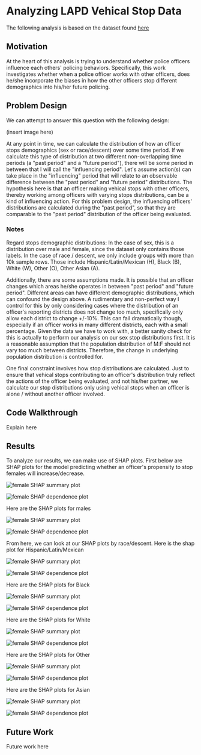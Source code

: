 # Analyzing LAPD Vehical Stop Data 
The following analysis is based on the dataset found [here](https://data.lacity.org/A-Safe-City/Vehicle-and-Pedestrian-Stop-Data-2010-to-Present/ci25-wgt7)

## Motivation
At the heart of this analysis is trying to understand whether police officers influence each others' policing behaviors. Specifically, this work investigates whether when a police officer works with other officers, does he/she incorporate the biases in how the other officers stop different demographics into his/her future policing.

## Problem Design
We can attempt to answer this question with the following design:

(insert image here)

At any point in time, we can calculate the distribution of how an officer stops demographics (sex or race/descent) over some time period. If we calculate this type of distribution at two different non-overlapping time periods (a "past period" and a "future period"), there will be some period in between that I will call the "influencing period". Let's assume action(s) can take place in the "influencing" period that will relate to an observable difference between the "past period" and "future period" distributions. The hypothesis here is that an officer making vehical stops with other officers, thereby working among officers with varying stops distributions, can be a kind of influencing action. For this problem design, the influencing officers' distributions are calculated during the "past period", so that they are comparable to the "past period" distribution of the officer being evaluated.  

### Notes
Regard stops demographic distributions: In the case of sex, this is a distribution over male and female, since the dataset only contains those labels. In the case of race / descent, we only include groups with more than 10k sample rows. Those include Hispanic/Latin/Mexican (H), Black (B), White (W), Other (O), Other Asian (A). 

Additionally, there are some assumptions made. It is possible that an officer changes which areas he/she operates in between "past period" and "future period". Different areas can have different demographic distributions, which can confound the design above. A rudimentary and non-perfect way I control for this by only considering cases where the distribution of an officer's reporting districts does not change too much, specifically only allow each district to change +/-10%. This can fail dramatically though, especially if an officer works in many different districts, each with a small percentage. Given the data we have to work with, a better sanity check for this is actually to perform our analysis on our sex stop distributions first. It is a reasonable assumption that the population distribution of M:F should not vary too much between districts. Therefore, the change in underlying population distribution is controlled for.

One final constraint involves how stop distributions are calculated. Just to ensure that vehical stops contributing to an officer's distribution truly reflect the actions of the officer being evaluated, and not his/her partner, we calculate our stop distributions only using vehical stops when an officer is alone / without another officer involved. 

## Code Walkthrough
Explain here

## Results
To analyze our results, we can make use of SHAP plots. First below are SHAP plots for the model predicting whether an officer's propensity to stop females will increase/decrease.

![female SHAP summary plot](https://github.com/ptjames/analysis_lapd/blob/master/analysis/plots/F_alone_shap_summary.png)

![female SHAP dependence plot](https://github.com/ptjames/analysis_lapd/blob/master/analysis/plots/F_alone_shap_dependence.png)


Here are the SHAP plots for males

![female SHAP summary plot](https://github.com/ptjames/analysis_lapd/blob/master/analysis/plots/M_alone_shap_summary.png)

![female SHAP dependence plot](https://github.com/ptjames/analysis_lapd/blob/master/analysis/plots/M_alone_shap_dependence.png)


From here, we can look at our SHAP plots by race/descent. Here is the shap plot for Hispanic/Latin/Mexican

![female SHAP summary plot](https://github.com/ptjames/analysis_lapd/blob/master/analysis/plots/H_alone_shap_summary.png)

![female SHAP dependence plot](https://github.com/ptjames/analysis_lapd/blob/master/analysis/plots/H_alone_shap_dependence.png)


Here are the SHAP plots for Black

![female SHAP summary plot](https://github.com/ptjames/analysis_lapd/blob/master/analysis/plots/B_alone_shap_summary.png)

![female SHAP dependence plot](https://github.com/ptjames/analysis_lapd/blob/master/analysis/plots/B_alone_shap_dependence.png)


Here are the SHAP plots for White

![female SHAP summary plot](https://github.com/ptjames/analysis_lapd/blob/master/analysis/plots/W_alone_shap_summary.png)

![female SHAP dependence plot](https://github.com/ptjames/analysis_lapd/blob/master/analysis/plots/W_alone_shap_dependence.png)


Here are the SHAP plots for Other

![female SHAP summary plot](https://github.com/ptjames/analysis_lapd/blob/master/analysis/plots/O_alone_shap_summary.png)

![female SHAP dependence plot](https://github.com/ptjames/analysis_lapd/blob/master/analysis/plots/O_alone_shap_dependence.png)


Here are the SHAP plots for Asian

![female SHAP summary plot](https://github.com/ptjames/analysis_lapd/blob/master/analysis/plots/A_alone_shap_summary.png)

![female SHAP dependence plot](https://github.com/ptjames/analysis_lapd/blob/master/analysis/plots/A_alone_shap_dependence.png)


## Future Work
Future work here



